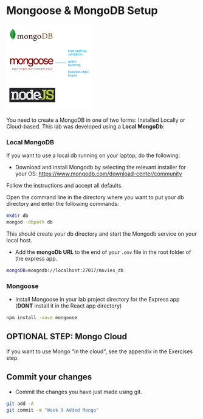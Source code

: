 # Mongoose & MongoDB Setup

![Mongoose](./img/download.png)

You need to create a MongoDB in one of two forms: Installed Locally or Cloud-based. This lab was developed using a **Local MongoDb**: 


### Local MongoDB
If you want to use a local db running on your laptop, do the following:

+ Download and install Mongodb by selecting the relevant installer for your OS: https://www.mongodb.com/download-center/community

Follow the instructions and accept all defaults.

Open the  command line in the directory where you want to put your db directory and enter the following commands:

```bash
mkdir db
mongod -dbpath db
```

This should create your db directory and start the Mongodb service on your local host.

- Add the **mongoDb URL** to the end of your ``.env`` file in the root folder of the express app. 

```bash
mongoDB=mongodb://localhost:27017/movies_db
```

### Mongoose

+ Install Mongoose in your lab project directory for the Express app (**DONT** install it in the React app directory) 

```bash
npm install -save mongoose
```


## OPTIONAL STEP: Mongo Cloud

If you want to use Mongo "in the cloud", see the appendix in the Exercises step.

## Commit your changes

- Commit the changes you have just made using git.

~~~bash
git add -A
git commit -m "Week 9 Added Mongo"
~~~
